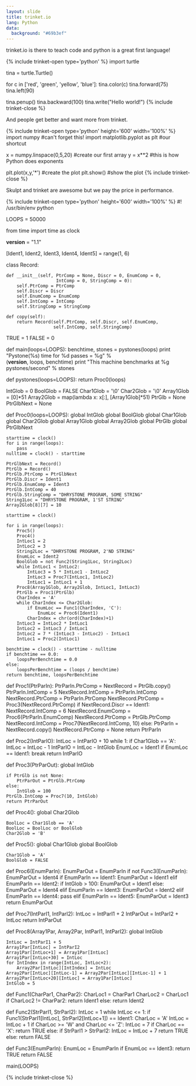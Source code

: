 ```yaml
---
layout: slide
title: trinket.io
lang: Python
data:
  background: "#69b3ef"
---
```


<section markdown="1">
trinket.io is there to teach code and python is a great first language!

{% include trinket-open type='python' %}
import turtle

tina = turtle.Turtle()

for c in ['red', 'green', 'yellow', 'blue']:
    tina.color(c)
    tina.forward(75)
    tina.left(90)

tina.penup()
tina.backward(100)
tina.write("Hello world!")
{% include trinket-close %}

</section>
<section markdown="1">

And people get better and want more from trinket.

{% include trinket-open type='python' height='600' width='100%' %}
import numpy #can't forget this!
import matplotlib.pyplot as plt #our shortcut

x = numpy.linspace(0,5,20)      #create our first array
y = x**2    #this is how Python does exponents

plt.plot(x,y,'*')           #create the plot
plt.show()                  #show the plot
{% include trinket-close %}

</section>

<section markdown="1">

Skulpt and trinket are awesome but we pay the price in performance.

{% include trinket-open type='python' height='600' width='100%' %}
#! /usr/bin/env python

LOOPS = 50000

from time import time as clock

__version__ = "1.1"

[Ident1, Ident2, Ident3, Ident4, Ident5] = range(1, 6)

class Record:

    def __init__(self, PtrComp = None, Discr = 0, EnumComp = 0,
                       IntComp = 0, StringComp = 0):
        self.PtrComp = PtrComp
        self.Discr = Discr
        self.EnumComp = EnumComp
        self.IntComp = IntComp
        self.StringComp = StringComp

    def copy(self):
        return Record(self.PtrComp, self.Discr, self.EnumComp,
                      self.IntComp, self.StringComp)

TRUE = 1
FALSE = 0

def main(loops=LOOPS):
    benchtime, stones = pystones(loops)
    print "Pystone(%s) time for %d passes = %g" % \
          (__version__, loops, benchtime)
    print "This machine benchmarks at %g pystones/second" % stones


def pystones(loops=LOOPS):
    return Proc0(loops)

IntGlob = 0
BoolGlob = FALSE
Char1Glob = '\0'
Char2Glob = '\0'
Array1Glob = [0]*51
Array2Glob = map(lambda x: x[:], [Array1Glob]*51)
PtrGlb = None
PtrGlbNext = None

def Proc0(loops=LOOPS):
    global IntGlob
    global BoolGlob
    global Char1Glob
    global Char2Glob
    global Array1Glob
    global Array2Glob
    global PtrGlb
    global PtrGlbNext

    starttime = clock()
    for i in range(loops):
        pass
    nulltime = clock() - starttime

    PtrGlbNext = Record()
    PtrGlb = Record()
    PtrGlb.PtrComp = PtrGlbNext
    PtrGlb.Discr = Ident1
    PtrGlb.EnumComp = Ident3
    PtrGlb.IntComp = 40
    PtrGlb.StringComp = "DHRYSTONE PROGRAM, SOME STRING"
    String1Loc = "DHRYSTONE PROGRAM, 1'ST STRING"
    Array2Glob[8][7] = 10

    starttime = clock()

    for i in range(loops):
        Proc5()
        Proc4()
        IntLoc1 = 2
        IntLoc2 = 3
        String2Loc = "DHRYSTONE PROGRAM, 2'ND STRING"
        EnumLoc = Ident2
        BoolGlob = not Func2(String1Loc, String2Loc)
        while IntLoc1 < IntLoc2:
            IntLoc3 = 5 * IntLoc1 - IntLoc2
            IntLoc3 = Proc7(IntLoc1, IntLoc2)
            IntLoc1 = IntLoc1 + 1
        Proc8(Array1Glob, Array2Glob, IntLoc1, IntLoc3)
        PtrGlb = Proc1(PtrGlb)
        CharIndex = 'A'
        while CharIndex <= Char2Glob:
            if EnumLoc == Func1(CharIndex, 'C'):
                EnumLoc = Proc6(Ident1)
            CharIndex = chr(ord(CharIndex)+1)
        IntLoc3 = IntLoc2 * IntLoc1
        IntLoc2 = IntLoc3 / IntLoc1
        IntLoc2 = 7 * (IntLoc3 - IntLoc2) - IntLoc1
        IntLoc1 = Proc2(IntLoc1)

    benchtime = clock() - starttime - nulltime
    if benchtime == 0.0:
        loopsPerBenchtime = 0.0
    else:
        loopsPerBenchtime = (loops / benchtime)
    return benchtime, loopsPerBenchtime

def Proc1(PtrParIn):
    PtrParIn.PtrComp = NextRecord = PtrGlb.copy()
    PtrParIn.IntComp = 5
    NextRecord.IntComp = PtrParIn.IntComp
    NextRecord.PtrComp = PtrParIn.PtrComp
    NextRecord.PtrComp = Proc3(NextRecord.PtrComp)
    if NextRecord.Discr == Ident1:
        NextRecord.IntComp = 6
        NextRecord.EnumComp = Proc6(PtrParIn.EnumComp)
        NextRecord.PtrComp = PtrGlb.PtrComp
        NextRecord.IntComp = Proc7(NextRecord.IntComp, 10)
    else:
        PtrParIn = NextRecord.copy()
    NextRecord.PtrComp = None
    return PtrParIn

def Proc2(IntParIO):
    IntLoc = IntParIO + 10
    while 1:
        if Char1Glob == 'A':
            IntLoc = IntLoc - 1
            IntParIO = IntLoc - IntGlob
            EnumLoc = Ident1
        if EnumLoc == Ident1:
            break
    return IntParIO

def Proc3(PtrParOut):
    global IntGlob

    if PtrGlb is not None:
        PtrParOut = PtrGlb.PtrComp
    else:
        IntGlob = 100
    PtrGlb.IntComp = Proc7(10, IntGlob)
    return PtrParOut

def Proc4():
    global Char2Glob

    BoolLoc = Char1Glob == 'A'
    BoolLoc = BoolLoc or BoolGlob
    Char2Glob = 'B'

def Proc5():
    global Char1Glob
    global BoolGlob

    Char1Glob = 'A'
    BoolGlob = FALSE

def Proc6(EnumParIn):
    EnumParOut = EnumParIn
    if not Func3(EnumParIn):
        EnumParOut = Ident4
    if EnumParIn == Ident1:
        EnumParOut = Ident1
    elif EnumParIn == Ident2:
        if IntGlob > 100:
            EnumParOut = Ident1
        else:
            EnumParOut = Ident4
    elif EnumParIn == Ident3:
        EnumParOut = Ident2
    elif EnumParIn == Ident4:
        pass
    elif EnumParIn == Ident5:
        EnumParOut = Ident3
    return EnumParOut

def Proc7(IntParI1, IntParI2):
    IntLoc = IntParI1 + 2
    IntParOut = IntParI2 + IntLoc
    return IntParOut

def Proc8(Array1Par, Array2Par, IntParI1, IntParI2):
    global IntGlob

    IntLoc = IntParI1 + 5
    Array1Par[IntLoc] = IntParI2
    Array1Par[IntLoc+1] = Array1Par[IntLoc]
    Array1Par[IntLoc+30] = IntLoc
    for IntIndex in range(IntLoc, IntLoc+2):
        Array2Par[IntLoc][IntIndex] = IntLoc
    Array2Par[IntLoc][IntLoc-1] = Array2Par[IntLoc][IntLoc-1] + 1
    Array2Par[IntLoc+20][IntLoc] = Array1Par[IntLoc]
    IntGlob = 5

def Func1(CharPar1, CharPar2):
    CharLoc1 = CharPar1
    CharLoc2 = CharLoc1
    if CharLoc2 != CharPar2:
        return Ident1
    else:
        return Ident2

def Func2(StrParI1, StrParI2):
    IntLoc = 1
    while IntLoc <= 1:
        if Func1(StrParI1[IntLoc], StrParI2[IntLoc+1]) == Ident1:
            CharLoc = 'A'
            IntLoc = IntLoc + 1
    if CharLoc >= 'W' and CharLoc <= 'Z':
        IntLoc = 7
    if CharLoc == 'X':
        return TRUE
    else:
        if StrParI1 > StrParI2:
            IntLoc = IntLoc + 7
            return TRUE
        else:
            return FALSE

def Func3(EnumParIn):
    EnumLoc = EnumParIn
    if EnumLoc == Ident3: return TRUE
    return FALSE

main(LOOPS)

{% include trinket-close %}

</section>
